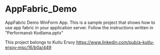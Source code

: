 # AppFabric_Demo
AppFabric Demo WinForm App.
This is a sample project that shows how to use app fabric in your application server.
Follow the instructions written in "Performanslı Kodlama.pptx"

This project belongs to Kutlu Ersoy
https://www.linkedin.com/pub/a-kutlu-ersoy-msc/16/b0a/449
